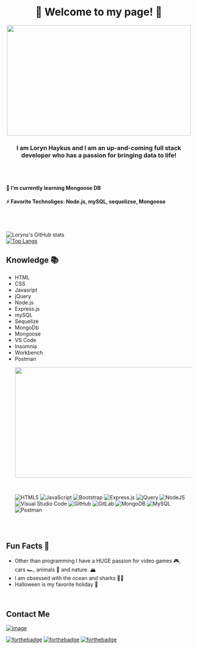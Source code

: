 ###  <h1 align='center'> 🖤 Welcome to my page! 🖤</h1>

<p align="center">
  <img width="500" height="300" src="https://media2.giphy.com/media/107gPMgIBBleA8/giphy.gif">
</p>

<h3 align='center'> I am Loryn Haykus and I am an up-and-coming full stack developer who has a passion for bringing data to life! </h3>







<br>
<br>

<h4 align='left'> 🌱 I’m currently learning Mongoose DB </h4>
<h4> ⚡ Favorite Technoliges: Node.js, mySQL, sequelizse, Mongoose </h4>


<br>
<br>

![Loryns's GitHub stats](https://github-readme-stats.vercel.app/api?username=lhaykus&show_icons=true&theme=tokyonight)
<br>
[![Top Langs](https://github-readme-stats.vercel.app/api/top-langs/?username=lhaykus&layout=compact)](https://github.com/lhaykus/github-readme-stats)




<h2> Knowledge 📚 </h2>
<ul>
    <li>  HTML </li>
    <li>  CSS </li>
    <li> Javasript </li>
    <li> jQuery  </li>
    <li> Node.js </li>
    <li> Express.js </li>
    <li> mySQL</li>
    <li> Sequelize </li>
    <li> MongoDb </li>
    <li> Mongoose </li>
   <li> VS Code </li>
   <li> Insomnia </li>
   <li> Workbench </li>
   <li> Postman </li>
  

  <p align='center'>
  <img width="500" height="300" src="https://juniusjohnson.files.wordpress.com/2014/10/tumblr_lqs0lrkm4f1r21cyxo2_500.gif?w=392">
</p>

  <br>
  
  ![HTML5](https://img.shields.io/badge/html5-%23E34F26.svg?style=for-the-badge&logo=html5&logoColor=white)
  ![JavaScript](https://img.shields.io/badge/javascript-%23323330.svg?style=for-the-badge&logo=javascript&logoColor=%23F7DF1E)
  ![Bootstrap](https://img.shields.io/badge/bootstrap-%23563D7C.svg?style=for-the-badge&logo=bootstrap&logoColor=white)
  ![Express.js](https://img.shields.io/badge/express.js-%23404d59.svg?style=for-the-badge&logo=express&logoColor=%2361DAFB)
  ![jQuery](https://img.shields.io/badge/jquery-%230769AD.svg?style=for-the-badge&logo=jquery&logoColor=white)
  ![NodeJS](https://img.shields.io/badge/node.js-6DA55F?style=for-the-badge&logo=node.js&logoColor=white)
  ![Visual Studio Code](https://img.shields.io/badge/Visual%20Studio%20Code-0078d7.svg?style=for-the-badge&logo=visual-studio-code&logoColor=white)
  ![GitHub](https://img.shields.io/badge/github-%23121011.svg?style=for-the-badge&logo=github&logoColor=white)
  ![GitLab](https://img.shields.io/badge/gitlab-%23181717.svg?style=for-the-badge&logo=gitlab&logoColor=white)
  ![MongoDB](https://img.shields.io/badge/MongoDB-%234ea94b.svg?style=for-the-badge&logo=mongodb&logoColor=white)
  ![MySQL](https://img.shields.io/badge/mysql-%2300f.svg?style=for-the-badge&logo=mysql&logoColor=white)
  ![Postman](https://img.shields.io/badge/Postman-FF6C37?style=for-the-badge&logo=postman&logoColor=white)
</ul>



<br>
<br>



## Fun Facts 🔮
  *  Other than programming I have a HUGE passion for video games 🎮, cars 🏎️, animals 🐺 and nature. 🏔️
  *  I am obsessed with the ocean and sharks 🦈🐠
  *  Halloween is my favorite holiday 👻

<br>

## Contact Me

[![image](https://logodix.com/logo/79688.ico)](https://www.linkedin.com/in/loryn-haykus-490957136/)


[![forthebadge](https://forthebadge.com/images/badges/built-with-love.svg)](https://forthebadge.com)
[![forthebadge](https://forthebadge.com/images/badges/winter-is-coming.svg)](https://forthebadge.com)
[![forthebadge](https://forthebadge.com/images/badges/powered-by-black-magic.svg)](https://forthebadge.com)







<!--
**lhaykus/lhaykus** is a ✨ _special_ ✨ repository because its `README.md` (this file) appears on your GitHub profile.

Here are some ideas to get you started:

- 🔭 I’m currently working on ...
- 🌱 I’m currently learning ...
- 👯 I’m looking to collaborate on ...
- 🤔 I’m looking for help with ...
- 💬 Ask me about ...
- 📫 How to reach me: ...
- 😄 Pronouns: ...
- ⚡ Fun fact: ...
-->
